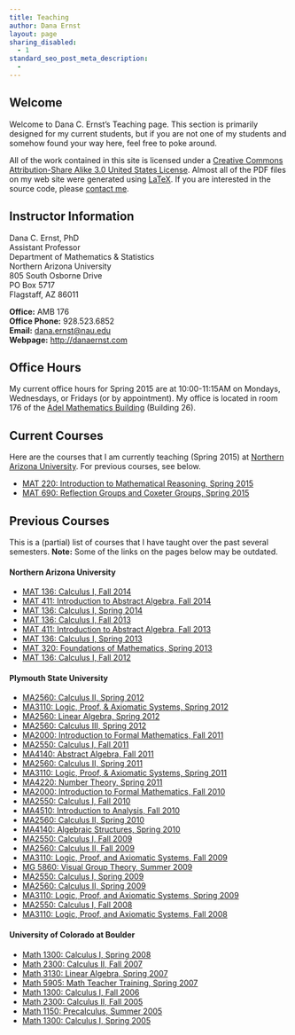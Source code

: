 ```yaml
---
title: Teaching
author: Dana Ernst
layout: page
sharing_disabled:
  - 1
standard_seo_post_meta_description:
  - 
---
```

## Welcome

Welcome to Dana C. Ernst&#8217;s Teaching page. This section is primarily designed for my current students, but if you are not one of my students and somehow found your way here, feel free to poke around.

All of the work contained in this site is licensed under a [Creative Commons Attribution-Share Alike 3.0 United States License][1]. Almost all of the PDF files on my web site were generated using [LaTeX][2]. If you are interested in the source code, please [contact me][3].

## Instructor Information

Dana C. Ernst, PhD  
Assistant Professor  
Department of Mathematics & Statistics  
Northern Arizona University  
805 South Osborne Drive  
PO Box 5717  
Flagstaff, AZ 86011

**Office:** AMB 176  
**Office Phone:** 928.523.6852  
**Email:** <dana.ernst@nau.edu>  
**Webpage:** <http://danaernst.com>

## Office Hours

My current office hours for Spring 2015 are at 10:00-11:15AM on Mondays, Wednesdays, or Fridays (or by appointment). My office is located in room 176 of the [Adel Mathematics Building][4] (Building 26).

## Current Courses

Here are the courses that I am currently teaching (Spring 2015) at [Northern Arizona University][5]. For previous courses, see below.

  * [MAT 220: Introduction to Mathematical Reasoning, Spring 2015][6]
  * [MAT 690: Reflection Groups and Coxeter Groups, Spring 2015][7]

## Previous Courses

This is a (partial) list of courses that I have taught over the past several semesters. **Note:** Some of the links on the pages below may be outdated.

#### Northern Arizona University

  * [MAT 136: Calculus I, Fall 2014][8]
  * [MAT 411: Introduction to Abstract Algebra, Fall 2014][9]
  * [MAT 136: Calculus I, Spring 2014][10]
  * [MAT 136: Calculus I, Fall 2013][11]
  * [MAT 411: Introduction to Abstract Algebra, Fall 2013][12]
  * [MAT 136: Calculus I, Spring 2013][13]
  * [MAT 320: Foundations of Mathematics, Spring 2013][14]
  * [MAT 136: Calculus I, Fall 2012][15]

#### Plymouth State University

  * [MA2560: Calculus II, Spring 2012][16]
  * [MA3110: Logic, Proof, & Axiomatic Systems, Spring 2012][17]
  * [MA2560: Linear Algebra, Spring 2012][18]
  * [MA2560: Calculus III, Spring 2012][19]
  * [MA2000: Introduction to Formal Mathematics, Fall 2011][20]
  * [MA2550: Calculus I, Fall 2011][21]
  * [MA4140: Abstract Algebra, Fall 2011][22]
  * [MA2560: Calculus II, Spring 2011][23]
  * [MA3110: Logic, Proof, & Axiomatic Systems, Spring 2011][24]
  * [MA4220: Number Theory, Spring 2011][25]
  * [MA2000: Introduction to Formal Mathematics, Fall 2010][26]
  * [MA2550: Calculus I, Fall 2010][27]
  * [MA4510: Introduction to Analysis, Fall 2010][28]
  * [MA2560: Calculus II, Spring 2010][29]
  * [MA4140: Algebraic Structures, Spring 2010][30]
  * [MA2550: Calculus I, Fall 2009][31]
  * [MA2560: Calculus II, Fall 2009][32]
  * [MA3110: Logic, Proof, and Axiomatic Systems, Fall 2009][33]
  * [MG 5860: Visual Group Theory, Summer 2009][34]
  * [MA2550: Calculus I, Spring 2009][35]
  * [MA2560: Calculus II, Spring 2009][36]
  * [MA3110: Logic, Proof, and Axiomatic Systems, Spring 2009][37]
  * [MA2550: Calculus I, Fall 2008][38]
  * [MA3110: Logic, Proof, and Axiomatic Systems, Fall 2008][39]

#### University of Colorado at Boulder

  * [Math 1300: Calculus I, Spring 2008][40]
  * [Math 2300: Calculus II, Fall 2007][41]
  * [Math 3130: Linear Algebra, Spring 2007][42]
  * [Math 5905: Math Teacher Training, Spring 2007][43]
  * [Math 1300: Calculus I, Fall 2006][44]
  * [Math 2300: Calculus II, Fall 2005][45]
  * [Math 1150: Precalculus, Summer 2005][46]
  * [Math 1300: Calculus I, Spring 2005][47]

 [1]: http://creativecommons.org/licenses/by-sa/3.0/us/
 [2]: http://en.wikipedia.org/wiki/LaTeX
 [3]: mailto:dana.ernst@nau.edu
 [4]: http://maps.google.com/maps?q=Adel+Mathematics,+Flagstaff,+AZ&hl=en&sll=35.181208,-111.607959&sspn=0.231222,0.42675&oq=adel+mathe&hnear=Adel+Mathematics,+Flagstaff,+Arizona+86001&t=m&z=17
 [5]: http://nau.edu
 [6]: http://teaching.danaernst.com/mat220s15/
 [7]: http://teaching.danaernst.com/mat690s15/
 [8]: http://teaching.danaernst.com/mat136f14/
 [9]: http://teaching.danaernst.com/mat411f14/
 [10]: http://teaching.danaernst.com/mat136s14/
 [11]: http://teaching.danaernst.com/mat136f13/
 [12]: http://teaching.danaernst.com/mat411f13/
 [13]: http://teaching.danaernst.com/mat136s13/
 [14]: http://teaching.danaernst.com/mat320s13/
 [15]: http://teaching.danaernst.com/mat136f12/
 [16]: http://danaernst.com/archive/spring2012/ma2560/2560.html
 [17]: http://danaernst.com/archive/spring2012/ma3110/3110.html
 [18]: http://danaernst.com/archive/spring2012/ma3120/3120.html
 [19]: http://danaernst.com/archive/spring2012/ma3540/3540.html
 [20]: http://danaernst.com/archive/fall2011/ma2000/2000.html
 [21]: http://danaernst.com/archive/fall2011/ma2550/2550.html
 [22]: http://danaernst.com/archive/fall2011/ma4140/4140.html
 [23]: http://danaernst.com/archive/spring2011/ma2560/2560.html
 [24]: http://danaernst.com/archive/spring2011/ma3110/3110.html
 [25]: http://danaernst.com/archive/spring2011/ma4220/4220.html
 [26]: http://dcernst-teaching.wikidot.com/ma2000fall2010:intro
 [27]: http://dcernst-teaching.wikidot.com/ma2550fall2010:intro
 [28]: http://dcernst-teaching.wikidot.com/ma4510fall2010:intro
 [29]: http://danaernst.com/archive/Spring2010/MA2560/2560.html
 [30]: http://ma4140.wikidot.com/
 [31]: http://danaernst.com/archive/Fall2009/MA2550/2550.html
 [32]: http://danaernst.com/archive/Fall2009/MA2560/2560.html
 [33]: http://danaernst.com/archive/Fall2009/MA3110/3110.html
 [34]: http://danaernst.com/archive/Summer2009/MG5860/5860.html
 [35]: http://danaernst.com/archive/Spring2009/MA2550/2550.html
 [36]: http://danaernst.com/archive/Spring2009/MA2560/2560.html
 [37]: http://danaernst.com/archive/Spring2009/MA3110/3110.html
 [38]: http://danaernst.com/archive/Fall2008/MA2550/2550.html
 [39]: http://danaernst.com/archive/Fall2008/MA3110/3110.html
 [40]: http://danaernst.com/archive/Spring2008/1300.html
 [41]: http://danaernst.com/archive/Fall2007/2300.html
 [42]: http://danaernst.com/archive/Spring2007/3130/3130.html
 [43]: http://danaernst.com/archive/Spring2007/5905/5905.html
 [44]: http://danaernst.com/archive/Fall%202006/1300.html
 [45]: http://danaernst.com/archive/Fall%202005/2300.html
 [46]: http://danaernst.com/archive/Summer%202005/1150.html
 [47]: http://danaernst.com/archive/Spring%202005/1300.html